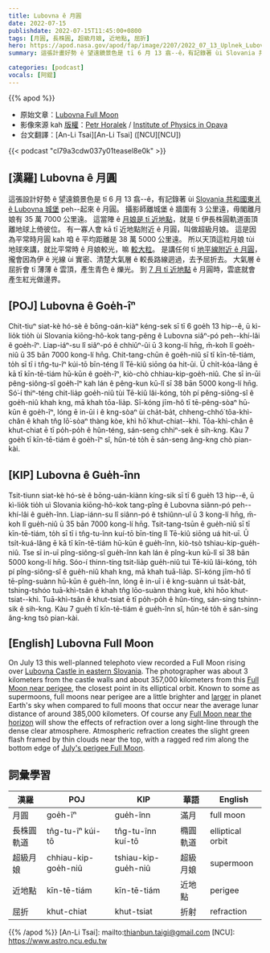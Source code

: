 ```yaml
---
title: Lubovna ê 月圓
date: 2022-07-15
publishdate: 2022-07-15T11:45:00+0800
tags: [月圓, 長株圓, 超級月娘, 近地點, 屈折]
hero: https://apod.nasa.gov/apod/fap/image/2207/2022_07_13_Uplnek_Lubovna_1000mm_c1024px.jpg
summary: 這張計畫好勢 ê 望遠鏡景色是 tī 6 月 13 翕--ê，有記錄著 ùi Slovania 共和國東爿 ê Lubovna 城堡 peh 起來 ê 月圓。

categories: [podcast]
vocals: [阿錕]
---
```


{{% apod %}}

- 原始文章：[Lubovna Full Moon](https://apod.nasa.gov/apod/ap220715.html)
- 影像來源 kah [版權][copyright]：[Petr Horalek](http://www.astronom.cz/horalek/?page_id=20) / [Institute of Physics in Opava](https://www.slu.cz/phys/en/)
- 台文翻譯：[An-Li Tsai][An-Li Tsai] ([NCU][NCU])

{{< podcast "cl79a3cdw037y01teasel8e0k" >}}

## [漢羅] Lubovna ê 月圓
這張設計好勢 ê 望遠鏡景色是 tī 6 月 13 翕--ê，有記錄著 ùi [Slovania 共和國東爿 ê Lubovna 城堡][Lubovna Castle in eastern Slovania] peh--起來 ê 月圓。
攝影師離城堡 ê 牆圍有 3 公里遠，毋閣離月娘有 35 萬 7000 公里遠。
這當陣 ê [月娘是 tī 近地點][Full Moon near perigee t]，就是 tī 伊長株圓軌道面頂 離地球上倚彼位。
有一寡人會 kā tī 近地點附近 ê 月圓，叫做超級月娘。
這是因為平常時月圓 kah 咱 ê 平均距離是 38 萬 5000 公里遠。
所以天頂這粒月娘 tùi 地球來講，就比平常時 ê 月娘較光，嘛 [較大粒][larger]。
是講任何 tī [地平線附近 ê 月圓][Full Moon near the horizon]，攏會因為伊 ê 光線 ùi 實密、清楚大氣層 ê 較長路線迵過，去予屈折去。
大氣層 ê 屈折會 tī 薄薄 ê 雲頂，產生青色 ê 爍光。
到 [7 月 tī 近地點][July's perigee Full Moon] ê 月圓時，雲底就會產生紅光做邊界。

## [POJ] Lubovna ê Goe̍h-îⁿ
Chit-tiuⁿ siat-kè hó-sè ê bōng-oán-kiàⁿ kéng-sek sī tī 6 goe̍h 13 hip--ê, ū kì-lio̍k tio̍h ùi Slovania kiōng-hô-kok tang-pêng ê Lubovna siâⁿ-pó peh--khí-lâi ê goe̍h-îⁿ.
Liap-iáⁿ-su lî siâⁿ-pó ê chhiûⁿ-ûi ū 3 kong-lí hn̄g, m̄-koh lî goe̍h-niû ū 35 bān 7000 kong-lí hn̄g.
Chit-tang-chūn ê goe̍h-niû sī tī kīn-tē-tiám, to̍h sī tī i tn̂g-tu-îⁿ kúi-tō bīn-téng lî Tē-kiû siōng óa hit-ūi.
Ū chi̍t-kóa-lâng ē kā tī kīn-tē-tiám hū-kūn ê goe̍h-îⁿ, kiò-chò chhiau-kip-goe̍h-niû.
Che sī in-ūi pêng-siông-sî goe̍h-îⁿ kah lán ê pêng-kun kū-lî sī 38 bān 5000 kong-lí hn̄g.
Só͘-í thiⁿ-téng chit-lia̍p goe̍h-niû tùi Tē-kiû lâi-kóng, to̍h pí pêng-siông-sî ê goe̍h-niû khah kng, mā khah tōa-lia̍p.
Sī-kóng jīm-hô tī tē-pêng-sòaⁿ hū-kūn ê goe̍h-îⁿ, lóng ē in-ūi i ê kng-sòaⁿ ùi cha̍t-ba̍t, chheng-chhó͘ tōa-khì-chân ê khah tn̂g lō͘-sòaⁿ thàng kòe, khì hō͘ khut-chiat--khì.
Tōa-khì-chân ê khut-chiat ē tī po̍h-po̍h ê hûn-téng, sán-seng chhiⁿ-sek ê sih-kng.
Kàu 7 goe̍h tī kīn-tē-tiám ê goe̍h-îⁿ sî, hûn-té to̍h ē sán-seng âng-kng chò pian-kài.

## [KIP] Lubovna ê Gue̍h-înn
Tsit-tiunn siat-kè hó-sè ê bōng-uán-kiànn kíng-sik sī tī 6 gue̍h 13 hip--ê, ū kì-lio̍k tio̍h uì Slovania kiōng-hô-kok tang-pîng ê Lubovna siânn-pó peh--khí-lâi ê gue̍h-înn.
Liap-iánn-su lî siânn-pó ê tshiûnn-uî ū 3 kong-lí hn̄g, m̄-koh lî gue̍h-niû ū 35 bān 7000 kong-lí hn̄g.
Tsit-tang-tsūn ê gue̍h-niû sī tī kīn-tē-tiám, to̍h sī tī i tn̂g-tu-înn kuí-tō bīn-tíng lî Tē-kiû siōng uá hit-uī.
Ū tsi̍t-kuá-lâng ē kā tī kīn-tē-tiám hū-kūn ê gue̍h-înn, kiò-tsò tshiau-kip-gue̍h-niû.
Tse sī in-uī pîng-siông-sî gue̍h-înn kah lán ê pîng-kun kū-lî sī 38 bān 5000 kong-lí hn̄g.
Sóo-í thinn-tíng tsit-lia̍p gue̍h-niû tuì Tē-kiû lâi-kóng, to̍h pí pîng-siông-sî ê gue̍h-niû khah kng, mā khah tuā-lia̍p.
Sī-kóng jīm-hô tī tē-pîng-suànn hū-kūn ê gue̍h-înn, lóng ē in-uī i ê kng-suànn uì tsa̍t-ba̍t, tshing-tshóo tuā-khì-tsân ê khah tn̂g lōo-suànn thàng kuè, khì hōo khut-tsiat--khì.
Tuā-khì-tsân ê khut-tsiat ē tī po̍h-po̍h ê hûn-tíng, sán-sing tshinn-sik ê sih-kng.
Kàu 7 gue̍h tī kīn-tē-tiám ê gue̍h-înn sî, hûn-té to̍h ē sán-sing âng-kng tsò pian-kài.

## [English] Lubovna Full Moon
On July 13 this well-planned telephoto view recorded a Full Moon rising over [Lubovna Castle in eastern Slovania][Lubovna Castle in eastern Slovania].
The photographer was about 3 kilometers from the castle walls and about 357,000 kilometers from this [Full Moon near perigee][Full Moon near perigee e], the closest point in its elliptical orbit.
Known to some as supermoons, full moons near perigee are a little brighter and [larger][larger] in planet Earth's sky when compared to full moons that occur near the average lunar distance of around 385,000 kilometers.
Of course any [Full Moon near the horizon][Full Moon near the horizon] will show the effects of refraction over a long sight-line through the dense clear atmosphere.
Atmospheric refraction creates the slight green flash framed by thin clouds near the top, with a ragged red rim along the bottom edge of [July's perigee Full Moon][July's perigee Full Moon].

## 詞彙學習

|漢羅|POJ|KIP|華語|English|
|-|-|-|-|-|
|月圓|goe̍h-îⁿ|gue̍h-înn|滿月|full moon|
|長株圓軌道|tn̂g-tu-îⁿ kúi-tō|tn̂g-tu-înn kuí-tō|橢圓軌道|elliptical orbit|
|超級月娘|chhiau-kip-goe̍h-niû|tshiau-kip-gue̍h-niû|超級月娘|supermoon|
|近地點|kīn-tē-tiám|kīn-tē-tiám|近地點|perigee|
|屈折|khut-chiat|khut-tsiat|折射|refraction|

{{% /apod %}}
[An-Li Tsai]: mailto:thianbun.taigi@gmail.com
[NCU]: https://www.astro.ncu.edu.tw

[copyright]: https://apod.nasa.gov/apod/fap/lib/about_apod.html#srapply

[Lubovna Castle in eastern Slovania]:https://www.petrhoralek.com/?p=23100
[Full Moon near perigee e]:https://apod.nasa.gov/apod/ap220616.html
[Full Moon near perigee t]:https://apod.tw/daily/20220616/
[larger]:https://apod.nasa.gov/apod/ap080801.html
[Full Moon near the horizon]:https://apod.nasa.gov/apod/ap050826.html
[July's perigee Full Moon]:https://solarsystem.nasa.gov/news/2255/full-moon-guide-july-august-2022/
